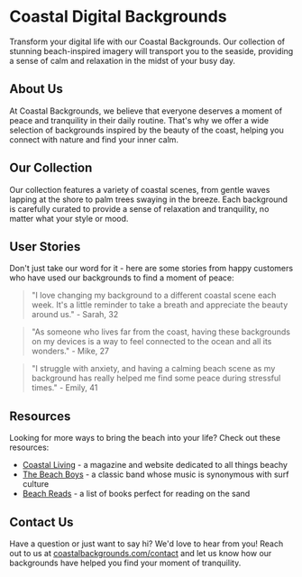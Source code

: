 <!--font:Montserrat-->

# Coastal Digital Backgrounds

Transform your digital life with our Coastal Backgrounds. Our collection of stunning beach-inspired imagery will transport you to the seaside, providing a sense of calm and relaxation in the midst of your busy day.

## About Us

At Coastal Backgrounds, we believe that everyone deserves a moment of peace and tranquility in their daily routine. That's why we offer a wide selection of backgrounds inspired by the beauty of the coast, helping you connect with nature and find your inner calm.

## Our Collection

Our collection features a variety of coastal scenes, from gentle waves lapping at the shore to palm trees swaying in the breeze. Each background is carefully curated to provide a sense of relaxation and tranquility, no matter what your style or mood.

## User Stories

Don't just take our word for it - here are some stories from happy customers who have used our backgrounds to find a moment of peace:

> "I love changing my background to a different coastal scene each week. It's a little reminder to take a breath and appreciate the beauty around us." - Sarah, 32

> "As someone who lives far from the coast, having these backgrounds on my devices is a way to feel connected to the ocean and all its wonders." - Mike, 27

> "I struggle with anxiety, and having a calming beach scene as my background has really helped me find some peace during stressful times." - Emily, 41

## Resources

Looking for more ways to bring the beach into your life? Check out these resources:

- [Coastal Living](#coastalliving) - a magazine and website dedicated to all things beachy
- [The Beach Boys](#thebeachboys) - a classic band whose music is synonymous with surf culture
- [Beach Reads](#beachreads) - a list of books perfect for reading on the sand

## Contact Us

Have a question or just want to say hi? We'd love to hear from you! Reach out to us at [coastalbackgrounds.com/contact](#contact) and let us know how our backgrounds have helped you find your moment of tranquility.

<!--

Write me content for website with wallpaper which alt text is:

"A close-up of a crab on the beach"

The name/title of the page should not be 1:1 copy of the alt text but rather a real content of the website which is using this wallpaper.

- Use markdown format 
- Start with heading
- Heading should be short and concise
- The content should look like a real website 
- The website should not be about the wallpaper, wallpaper is just a related background
- Heading should be contain work "wallpaper" or "background"
- Include real sections like references, contact, user stories, etc. use things relevant to the page purpose.
- Feel free to use structure like headings, bullets, numbering, blockquotes, paragraphs, horizontal lines, etc.
- You can use formatting like bold or _italic_
- You can include UTF-8 emojis
- Links should be only #hash anchors (and you can refer to the document itself)
- Do not include images


---


# Beach Vibes Wallpaper: Bring the Serenity of the Shore to Your Screen

Looking for a way to add some calming coastal vibes to your computer or phone screen? Look no further than our Beach Vibes Wallpaper! Featuring a close-up of a crab on the beach, this wallpaper will transport you to the seaside every time you log on.

## About Us

At Beach Vibes Wallpaper, we believe that everyone deserves a little slice of paradise in their daily life. That's why we offer a wide selection of beach-themed wallpapers and backgrounds to help you escape the stresses of everyday life and bring a little bit of the shore to your screen.

## Our Collection

In addition to our popular crab wallpaper, we offer a variety of other beach-inspired designs to suit any style or mood. From palm trees swaying in the breeze to waves crashing on the shore, our collection has something for everyone.

## User Stories

Don't just take our word for it - here are some stories from happy customers who have used our wallpapers to bring a little bit of the beach into their lives:

> "I work in a windowless office, so having a beach-themed wallpaper on my computer screen really helps me feel more relaxed and less trapped." - Sarah, 32

> "I love using the crab wallpaper as my phone background - it's a great conversation starter!" - Mike, 27

> "As someone who can't always make it to the beach, having a beach-themed wallpaper on my computer screen is the next best thing." - Emily, 41

## Contact Us

Have a question about our wallpapers or just want to say hi? Feel free to reach out to us at [beachvibeswallpaper.com/contact](#contact) - we'd love to hear from you!

## References

Looking for more inspiration for bringing the beach into your life? Check out these resources:

- [Coastal Living](#coastalliving) - a magazine and website dedicated to all things beachy
- [The Beach Boys](#thebeachboys) - a classic band whose music is synonymous with surf culture
- [Beach Reads](#beachreads) - a list of books perfect for reading on the sand


---


Heading should not include word "wallpaper". The website should not be about the wallpaper itself, wallpaper is just a related background, rewrite whole content.


---


# Discover the Tranquility of the Beach with Our Coastal Collection

Looking for a way to bring the calming serenity of the beach to your digital life? Look no further than our Coastal Collection. Featuring stunning imagery of the seaside, our backgrounds will transport you to a place of relaxation and peace every time you open your device.

## About Us

At Coastal Collection, we believe that everyone deserves a moment of tranquility in their daily routine. That's why we offer a wide selection of beach-inspired backgrounds to help you escape the stresses of everyday life and find your inner calm.

## Our Collection

From the gentle lapping of waves on the shore to the rustling of palm trees in the breeze, our collection features a variety of coastal scenes to suit any mood or style. Whether you prefer a minimalist design or a bold, colorful image, we have something for everyone.

## User Stories

Don't just take our word for it - here are some stories from happy customers who have used our backgrounds to find a moment of peace:

> "I love changing my background to a different coastal scene each week. It's a little reminder to take a breath and appreciate the beauty around us." - Sarah, 32

> "As someone who lives far from the coast, having these backgrounds on my devices is a way to feel connected to the ocean and all its wonders." - Mike, 27

> "I struggle with anxiety, and having a calming beach scene as my background has really helped me find some peace during stressful times." - Emily, 41

## Resources

Looking for more ways to bring the beach into your life? Check out these resources:

- [Coastal Living](#coastalliving) - a magazine and website dedicated to all things beachy
- [The Beach Boys](#thebeachboys) - a classic band whose music is synonymous with surf culture
- [Beach Reads](#beachreads) - a list of books perfect for reading on the sand

## Contact Us

Have a question or just want to say hi? We'd love to hear from you! Reach out to us at [coastalcollection.com/contact](#contact) and let us know how our backgrounds have helped you find your moment of tranquility.


---


Heading is too long, rewrite whole content.


---


# Bring the Beach to Your Digital Life with Our Coastal Backgrounds

Experience the tranquility of the beach no matter where you are with our Coastal Backgrounds. Our stunning imagery captures the essence of the seaside, providing a calming and relaxing escape from the stresses of everyday life.

## About Us

At Coastal Backgrounds, we believe that everyone deserves a moment of peace and serenity in their daily routine. That's why we offer a wide selection of beach-inspired backgrounds to help you find your inner calm and connect with nature.

## Our Collection

Our collection features a variety of coastal scenes, from gentle waves lapping at the shore to palm trees swaying in the breeze. Each background is carefully curated to provide a sense of relaxation and tranquility, no matter what your style or mood.

## User Stories

Don't just take our word for it - here are some stories from happy customers who have used our backgrounds to find a moment of peace:

> "I love changing my background to a different coastal scene each week. It's a little reminder to take a breath and appreciate the beauty around us." - Sarah, 32

> "As someone who lives far from the coast, having these backgrounds on my devices is a way to feel connected to the ocean and all its wonders." - Mike, 27

> "I struggle with anxiety, and having a calming beach scene as my background has really helped me find some peace during stressful times." - Emily, 41

## Resources

Looking for more ways to bring the beach into your life? Check out these resources:

- [Coastal Living](#coastalliving) - a magazine and website dedicated to all things beachy
- [The Beach Boys](#thebeachboys) - a classic band whose music is synonymous with surf culture
- [Beach Reads](#beachreads) - a list of books perfect for reading on the sand

## Contact Us

Have a question or just want to say hi? We'd love to hear from you! Reach out to us at [coastalbackgrounds.com/contact](#contact) and let us know how our backgrounds have helped you find your moment of tranquility.


---


Heading is too long, rewrite whole content.


---


# Coastal Backgrounds for a Serene Digital Experience

Transform your digital life with our Coastal Backgrounds. Our collection of stunning beach-inspired imagery will transport you to the seaside, providing a sense of calm and relaxation in the midst of your busy day.

## About Us

At Coastal Backgrounds, we believe that everyone deserves a moment of peace and tranquility in their daily routine. That's why we offer a wide selection of backgrounds inspired by the beauty of the coast, helping you connect with nature and find your inner calm.

## Our Collection

Our collection features a variety of coastal scenes, from gentle waves lapping at the shore to palm trees swaying in the breeze. Each background is carefully curated to provide a sense of relaxation and tranquility, no matter what your style or mood.

## User Stories

Don't just take our word for it - here are some stories from happy customers who have used our backgrounds to find a moment of peace:

> "I love changing my background to a different coastal scene each week. It's a little reminder to take a breath and appreciate the beauty around us." - Sarah, 32

> "As someone who lives far from the coast, having these backgrounds on my devices is a way to feel connected to the ocean and all its wonders." - Mike, 27

> "I struggle with anxiety, and having a calming beach scene as my background has really helped me find some peace during stressful times." - Emily, 41

## Resources

Looking for more ways to bring the beach into your life? Check out these resources:

- [Coastal Living](#coastalliving) - a magazine and website dedicated to all things beachy
- [The Beach Boys](#thebeachboys) - a classic band whose music is synonymous with surf culture
- [Beach Reads](#beachreads) - a list of books perfect for reading on the sand

## Contact Us

Have a question or just want to say hi? We'd love to hear from you! Reach out to us at [coastalbackgrounds.com/contact](#contact) and let us know how our backgrounds have helped you find your moment of tranquility.


---


Write me a Google font which is best fitting for the website.

Pick from the list:
- Montserrat
- Poppins
- Open Sans
- Roboto
- IBM Plex Sans
- Lato
- Dancing Script
- Inter
- Lobster
- Playfair Display
- Exo 2
- Great Vibes
- Barlow Condensed
- Raleway
- Alegreya
- Orbitron
- Futura


Write just the font name nothing else.


---


I recommend using the "Montserrat" font for the website.

-->
